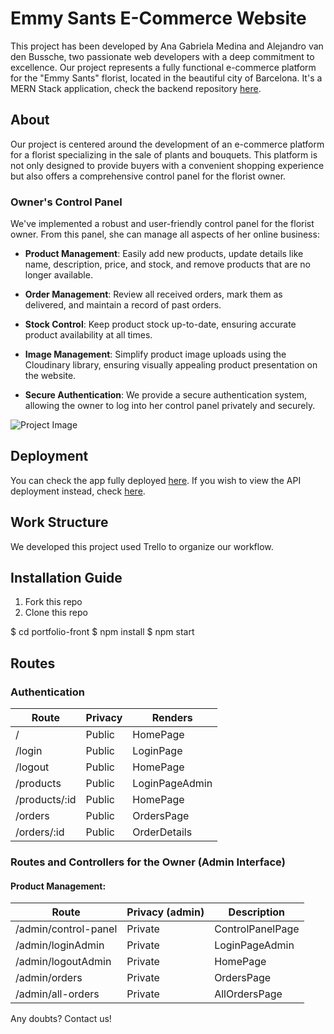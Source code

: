 # Emmy Sants E-Commerce Website

This project has been developed by Ana Gabriela Medina and Alejandro van den Bussche, two passionate web developers with a deep commitment to excellence. Our project represents a fully functional e-commerce platform for the "Emmy Sants" florist, located in the beautiful city of Barcelona. It's a MERN Stack application, check the backend repository [here](https://github.com/Anagamedina/backend-emmy-sants).

## About

Our project is centered around the development of an e-commerce platform for a florist specializing in the sale of plants and bouquets. This platform is not only designed to provide buyers with a convenient shopping experience but also offers a comprehensive control panel for the florist owner.

### Owner's Control Panel

We've implemented a robust and user-friendly control panel for the florist owner. From this panel, she can manage all aspects of her online business:

- **Product Management**: Easily add new products, update details like name, description, price, and stock, and remove products that are no longer available.

- **Order Management**: Review all received orders, mark them as delivered, and maintain a record of past orders.

- **Stock Control**: Keep product stock up-to-date, ensuring accurate product availability at all times.

- **Image Management**: Simplify product image uploads using the Cloudinary library, ensuring visually appealing product presentation on the website.

- **Secure Authentication**: We provide a secure authentication system, allowing the owner to log into her control panel privately and securely.

![Project Image](insert-image-url-here)

## Deployment

You can check the app fully deployed [here](link-to-app-deployment). If you wish to view the API deployment instead, check [here](link-to-api-deployment).

## Work Structure

We developed this project used Trello to organize our workflow.

## Installation Guide

1. Fork this repo
2. Clone this repo

$ cd portfolio-front
$ npm install
$ npm start


## Routes

### Authentication

| Route          | Privacy         | Renders             |
|----------------|-----------------|---------------------|
| /              | Public          | HomePage            |
| /login         | Public          | LoginPage           |
| /logout        | Public          | HomePage            |
| /products      | Public          | LoginPageAdmin      |
| /products/:id  | Public          | HomePage            |
| /orders        | Public          | OrdersPage          |
| /orders/:id    | Public          | OrderDetails        |

### Routes and Controllers for the Owner (Admin Interface)

#### Product Management:

| Route               | Privacy (admin) | Description                           |
|---------------------|-----------------|---------------------------------------|
| /admin/control-panel   | Private         | ControlPanelPage                        |
| /admin/loginAdmin   | Private         | LoginPageAdmin                        |
| /admin/logoutAdmin  | Private         | HomePage                              |
| /admin/orders       | Private         | OrdersPage                            |
| /admin/all-orders   | Private         | AllOrdersPage                         |


Any doubts? Contact us!
